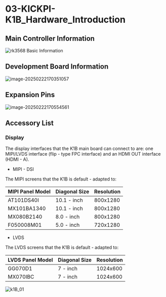 # 03-KICKPI-K1B_Hardware_Introduction



## Main Controller Information

![rk3568 Basic Information](http://tanzhtanzh.oss-cn-shenzhen.aliyuncs.com/img/rk3568bd.png)

## Development Board Information

![image-20250222170351057](http://tanzhtanzh.oss-cn-shenzhen.aliyuncs.com/img/image-20250222170351057.png)

## Expansion Pins <a id="ExpansionPin"> </a>

![image-20250222170554561](http://tanzhtanzh.oss-cn-shenzhen.aliyuncs.com/img/image-20250222170554561.png)

## Accessory List

### Display <a id="display"> </a>

The display interfaces that the K1B main board can connect to are: one MIPI/LVDS interface (flip - type FPC interface) and an HDMI OUT interface (HDMI - A).

* MIPI - DSI

The MIPI screens that the K1B is default - adapted to:

| **MIPI Panel Model** | **Diagonal Size** | **Resolution** |
| -------------------- | ----------------- | -------------- |
| AT101DS40I           | 10.1 - inch       | 800x1280       |
| MX101BA1340          | 10.1 - inch       | 800x1280       |
| MX080B2140           | 8.0 - inch        | 800x1280       |
| F050008M01           | 5.0 - inch        | 720x1280       |

* LVDS

The LVDS screens that the K1B is default - adapted to:

| **LVDS Panel Model** | **Diagonal Size** | **Resolution** |
| -------------------- | ----------------- | -------------- |
| GG070D1              | 7 - inch          | 1024x600       |
| MX070IBC             | 7 - inch          | 1024x600       |



![k1B_01](http://tanzhtanzh.oss-cn-shenzhen.aliyuncs.com/img/k1B_01.jpg)